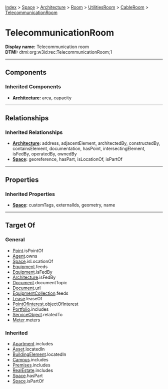 [Index](../../../../../index.md) > [Space](../../../../Space.md) > [Architecture](../../../Architecture.md) > [Room](../../Room.md) > [UtilitiesRoom](../UtilitiesRoom.md) > [CableRoom](CableRoom.md) > [TelecommunicationRoom](#)
# TelecommunicationRoom

**Display name:** Telecommunication room<br />
**DTMI:** dtmi:org:w3id:rec:TelecommunicationRoom;1

---

## Components

### Inherited Components
* **[Architecture](../../../Architecture.md):** area, capacity

---

## Relationships

### Inherited Relationships
* **[Architecture](../../../Architecture.md):** address, adjacentElement, architectedBy, constructedBy, containsElement, documentation, hasPoint, intersectingElement, isFedBy, operatedBy, ownedBy
* **[Space](../../../../Space.md):** georeference, hasPart, isLocationOf, isPartOf

---

## Properties

### Inherited Properties
* **[Space](../../../../Space.md):** customTags, externalIds, geometry, name

---

## Target Of
### General
* [Point](../../../../../Point/Point.md).isPointOf
* [Agent](../../../../../Agent/Agent.md).owns
* [Space](../../../../Space.md).isLocationOf
* [Equipment](../../../../../Asset/Equipment/Equipment.md).feeds
* [Equipment](../../../../../Asset/Equipment/Equipment.md).isFedBy
* [Architecture](../../../Architecture.md).isFedBy
* [Document](../../../../../Information/Document/Document.md).documentTopic
* [Document](../../../../../Information/Document/Document.md).url
* [EquipmentCollection](../../../../../Collection/Equipment-.md).feeds
* [Lease](../../../../../Event/Lease.md).leaseOf
* [PointOfInterest](../../../../../Information/PointOfInterest.md).objectOfInterest
* [Portfolio](../../../../../Collection/Portfolio.md).includes
* [ServiceObject](../../../../../Information/ServiceObject/ServiceObject.md).relatedTo
* [Meter](../../../../../Asset/Equipment/Meter/Meter.md).meters
### Inherited
* [Apartment](../../../../../Collection/Apartment.md).includes
* [Asset](../../../../../Asset/Asset.md).locatedIn
* [BuildingElement](../../../../../BuildingElement/BuildingElement.md).locatedIn
* [Campus](../../../../../Collection/Campus.md).includes
* [Premises](../../../../../Collection/Premises.md).includes
* [RealEstate](../../../../../Collection/RealEstate.md).includes
* [Space](../../../../Space.md).hasPart
* [Space](../../../../Space.md).isPartOf
